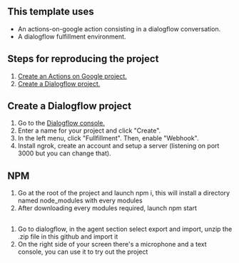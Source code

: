 ## This template uses

- An actions-on-google action consisting in a dialogflow conversation.
- A dialogflow fulfillment environment.

## Steps for reproducing the project

1. [Create an Actions on Google project.](#actions_on_google_project)
2. [Create a Dialogflow project.](#dialogflow_project)

## <a name="dialogflow_project"></a> Create a Dialogflow project

1. Go to the [Dialogflow console.](https://dialogflow.cloud.google.com/)
2. Enter a name for your project and click "Create".
3. In the left menu, click "Fullfillment". Then, enable "Webhook".
4. Install ngrok, create an account and setup a server (listening on port 3000 but you can change that).

## <a name="launch project"></a> NPM

1. Go at the root of the project and launch npm i, this will install a directory named node_modules with every modules
2. After downloading every modules required, launch npm start

## <a name="test the project"></a> 

1. Go to dialogflow, in the agent section select export and import, unzip the .zip file in this github and import it
2. On the right side of your screen there's a microphone and a text console, you can use it to try out the project